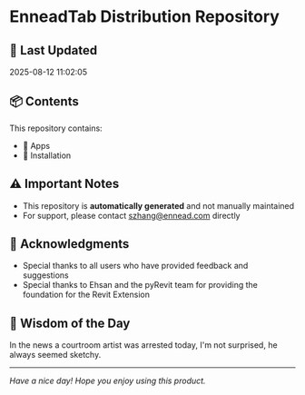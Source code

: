 # EnneadTab Distribution Repository

## 📅 Last Updated
2025-08-12 11:02:05



## 📦 Contents
This repository contains:
- 📂 Apps
- 📂 Installation

## ⚠️ Important Notes
- This repository is **automatically generated** and not manually maintained
- For support, please contact szhang@ennead.com directly

## 🙏 Acknowledgments
- Special thanks to all users who have provided feedback and suggestions
- Special thanks to Ehsan and the pyRevit team for providing the foundation for the Revit Extension

## 💭 Wisdom of the Day
In the news a courtroom artist was arrested today, I'm not surprised, he always seemed sketchy.

---
*Have a nice day! Hope you enjoy using this product.*
